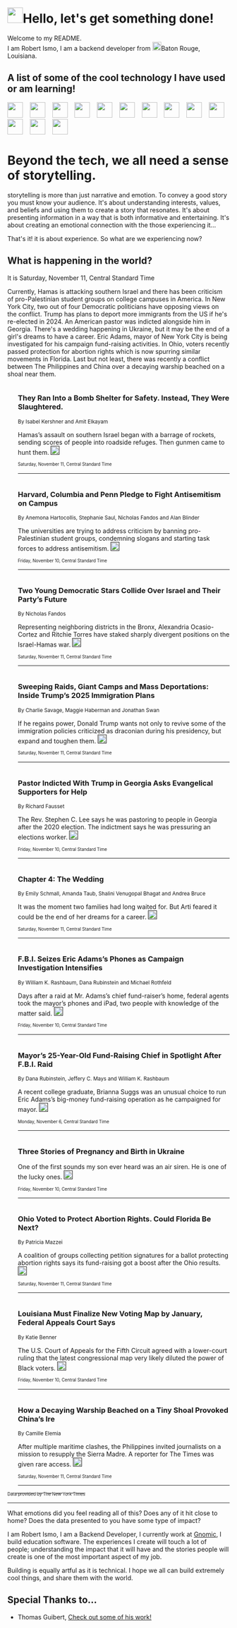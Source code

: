 <h1><img src="https://emojis.slackmojis.com/emojis/images/1643514375/3493/hot-coffee.gif?1643514375" width="35"/>Hello, let's get something done!</h1>

<p>Welcome to my README.<br/>
I am Robert Ismo, I am a backend developer from <img src="https://emojis.slackmojis.com/emojis/images/1638395689/50435/moulin_rouge.png?1638395689" width="20"/>Baton Rouge, Louisiana.</p>
<h2>A list of some of the cool technology I have used or am learning!</h2>
<p>
<img src="https://emojis.slackmojis.com/emojis/images/1643516091/21142/meow_bongotap.gif?1643516091" width="35" alt="">
<img src="https://img.shields.io/badge/Favorite%20Frontend%20Framework-SvelteKit-f83903" alt="">
<img src="https://img.shields.io/badge/Second%20Favorite-Vue-40b581" alt="">
<img src="https://img.shields.io/badge/Most%20Used%20Runtime-Nodejs-78b061" alt="">
<img src="https://emojis.slackmojis.com/emojis/images/1643517416/34482/fire.gif?1643517416" width="35" alt="">
<img src="https://img.shields.io/badge/Javascript%20But%20Better-Typescript-0078ca" alt="">
<img src="https://img.shields.io/badge/Favorite%20Language-Elixir-3e244d" alt="">
<img src="https://img.shields.io/badge/Containerize%20Everything-Docker-6ac9ef" alt="">
<img src="https://emojis.slackmojis.com/emojis/images/1643514596/5999/meow_party.gif?1643514596" width="35" alt="">
<img src="https://img.shields.io/badge/API%20Love%20Language-Graphql-de32a5" alt="">
<img src="https://img.shields.io/badge/Our%20Favorite%20Version%20Controller-Git-e94f33" alt="">
<img src="https://img.shields.io/badge/Favorite%20Database-Redis-d42d1d" alt="">
<img src="https://emojis.slackmojis.com/emojis/images/1643514559/5584/deployparrot.gif?1643514559" width="35" alt="">
<img src="https://img.shields.io/badge/Container%20Interstate-RabbitMQ-f66200" alt="">
<img src="https://img.shields.io/badge/Gotta%20Learn-Kubernetes-316adf" alt="">
<img src="https://img.shields.io/badge/Really%20Mature%20Now-WASM-654fef" alt="">
<img src="https://emojis.slackmojis.com/emojis/images/1666642497/61942/dance_vibe.gif?1666642497" width="35" alt="">
<img src="https://img.shields.io/badge/For%20My%20M1-ARM64-657d96" alt="">
<img src="https://img.shields.io/badge/Loving%20This%20So%20Much-TailwindCSS-17bcb5" alt="">
<img src="https://img.shields.io/badge/Cool%20Build%20Tool-Vite-f9cb24" alt="">
<img src="https://emojis.slackmojis.com/emojis/images/1669231376/62819/working-on-it.gif?1669231376" width="35" alt="">
<img src="https://img.shields.io/badge/Fun%20and%20Easy%20Database-MongoDB-5f8c49" alt="">
<img src="https://img.shields.io/badge/JS%20Life%20Support-NPM-c73737" alt="">
<img src="https://img.shields.io/badge/I%20Liked%20It-DynamoDB-0073b9" alt="">
<img src="https://emojis.slackmojis.com/emojis/images/1643514045/46/question.gif?1643514045" width="35" alt="">
<img src="https://img.shields.io/badge/cool-React-60d6f9" alt="">
<img src="https://img.shields.io/badge/Future%20Big%20Project-Lambda-f37e00" alt="">
<img src="https://img.shields.io/badge/NPM%20But%20Better-PNPM-f1aa07" alt="">
<img src="https://emojis.slackmojis.com/emojis/images/1643514943/9662/fbwow.gif?1643514943" width="35" alt="">
<img src="https://img.shields.io/badge/First%20Language-C-662079" alt="">
<img src="https://img.shields.io/badge/Where%20I%20Deploy%20Frontend-Vercel-000000" alt="">
<img src="https://img.shields.io/badge/Who%20Does%20not%20Want%20an%20App-Swift-f9492a" alt="">
<img src="https://emojis.slackmojis.com/emojis/images/1643514058/151/javascript.png?1643514058" width="35" alt="">
<img src="https://img.shields.io/badge/cool-Python-fbd542" alt="">
<img src="https://img.shields.io/badge/Favorite%20Something-Stripe-656cdc" alt="">
<img src="https://img.shields.io/badge/Of%20Course-HTML5-ed6327" alt="">
<img src="https://emojis.slackmojis.com/emojis/images/1660415405/60731/bomb.gif?1660415405" width="35" alt="">
<img src="https://img.shields.io/badge/hate-CSS-2964ec" alt="">
<img src="https://img.shields.io/badge/Learning-CircleCI-141215" alt="">
<img src="https://img.shields.io/badge/Learning-Rust-fbbb3b" alt="">
<img src="https://emojis.slackmojis.com/emojis/images/1660415397/60712/writing-hand.gif?1660415397" width="35" alt="">
<img src="https://img.shields.io/badge/Dev%20Browser%20of%20Choice-Firefox-cc4e26" alt="">
<img src="https://img.shields.io/badge/Recoverying%20From%20Windows-UNIX-1781e3" alt="">
<img src="https://img.shields.io/badge/LOVE-LogSeq-90c1c2" alt="">
<img src="https://emojis.slackmojis.com/emojis/images/1643514066/223/kirby.gif?1643514066" width="35" alt="">
<img src="https://img.shields.io/badge/Daily%20Driver-MacOS-e6e6e8" alt="">
<img src="https://img.shields.io/badge/Git%20Server-Github-000000" alt="">
<img src="https://img.shields.io/badge/enjoyable-EC2-f17428" alt="">
<img src="https://emojis.slackmojis.com/emojis/images/1643514239/2069/excited.gif?1643514239" width="35" alt="">
</p>
<h1>Beyond the tech, we all need a sense of storytelling.</h1>
<p>storytelling is more than just narrative and emotion. To convey a good story you must know your audience. It's about understanding interests, values, and beliefs and using them to create a story that resonates. It's about presenting information in a way that is both informative and entertaining. It's about creating an emotional connection with the those experiencing it...</p>
<p>That's it! it is about experience. So what are we experiencing now?</p>
<h2>What is happening in the world?</h2>
<p>It is Saturday, November 11, Central Standard Time</p>
<p>
Currently, Hamas is attacking southern Israel and there has been criticism of pro-Palestinian student groups on college campuses in America. In New York City, two out of four Democratic politicians have opposing views on the conflict. Trump has plans to deport more immigrants from the US if he&#39;s re-elected in 2024. An American pastor was indicted alongside him in Georgia. There&#39;s a wedding happening in Ukraine, but it may be the end of a girl&#39;s dreams to have a career. Eric Adams, mayor of New York City is being investigated for his campaign fund-raising activities. In Ohio, voters recently passed protection for abortion rights which is now spurring similar movements in Florida. Last but not least, there was recently a conflict between The Philippines and China over a decaying warship beached on a shoal near them.</p>
<ol>
<img src="https://img.shields.io/badge/-world-blue" alt="">
<h3>They Ran Into a Bomb Shelter for Safety. Instead, They Were Slaughtered.</h3>
<sub>By Isabel Kershner and Amit Elkayam</sub>
<p>Hamas’s assault on southern Israel began with a barrage of rockets, sending scores of people into roadside refuges. Then gunmen came to hunt them.  <a href=""><img src="https://developer.nytimes.com/files/poweredby_nytimes_30b.png?v=1583354208352" height="20"></a></p>
<sub><sub>Saturday, November 11, Central Standard Time</sub></sub>
<hr/>
<img src="https://img.shields.io/badge/-us-blue" alt="">
<h3>Harvard, Columbia and Penn Pledge to Fight Antisemitism on Campus</h3>
<sub>By Anemona Hartocollis, Stephanie Saul, Nicholas Fandos and Alan Blinder</sub>
<p>The universities are trying to address criticism by banning pro-Palestinian student groups, condemning slogans and starting task forces to address antisemitism.  <a href=""><img src="https://developer.nytimes.com/files/poweredby_nytimes_30b.png?v=1583354208352" height="20"></a></p>
<sub><sub>Friday, November 10, Central Standard Time</sub></sub>
<hr/>
<img src="https://img.shields.io/badge/-nyregion-blue" alt="">
<h3>Two Young Democratic Stars Collide Over Israel and Their Party’s Future</h3>
<sub>By Nicholas Fandos</sub>
<p>Representing neighboring districts in the Bronx, Alexandria Ocasio-Cortez and Ritchie Torres have staked sharply divergent positions on the Israel-Hamas war.  <a href=""><img src="https://developer.nytimes.com/files/poweredby_nytimes_30b.png?v=1583354208352" height="20"></a></p>
<sub><sub>Saturday, November 11, Central Standard Time</sub></sub>
<hr/>
<img src="https://img.shields.io/badge/-us-blue" alt="">
<h3>Sweeping Raids, Giant Camps and Mass Deportations: Inside Trump’s 2025 Immigration Plans</h3>
<sub>By Charlie Savage, Maggie Haberman and Jonathan Swan</sub>
<p>If he regains power, Donald Trump wants not only to revive some of the immigration policies criticized as draconian during his presidency, but expand and toughen them.  <a href=""><img src="https://developer.nytimes.com/files/poweredby_nytimes_30b.png?v=1583354208352" height="20"></a></p>
<sub><sub>Saturday, November 11, Central Standard Time</sub></sub>
<hr/>
<img src="https://img.shields.io/badge/-us-blue" alt="">
<h3>Pastor Indicted With Trump in Georgia Asks Evangelical Supporters for Help</h3>
<sub>By Richard Fausset</sub>
<p>The Rev. Stephen C. Lee says he was pastoring to people in Georgia after the 2020 election. The indictment says he was pressuring an elections worker.  <a href=""><img src="https://developer.nytimes.com/files/poweredby_nytimes_30b.png?v=1583354208352" height="20"></a></p>
<sub><sub>Friday, November 10, Central Standard Time</sub></sub>
<hr/>
<img src="https://img.shields.io/badge/-world-blue" alt="">
<h3>Chapter 4: The Wedding</h3>
<sub>By Emily Schmall, Amanda Taub, Shalini Venugopal Bhagat and Andrea Bruce</sub>
<p>It was the moment two families had long waited for. But Arti feared it could be the end of her dreams for a career.  <a href=""><img src="https://developer.nytimes.com/files/poweredby_nytimes_30b.png?v=1583354208352" height="20"></a></p>
<sub><sub>Saturday, November 11, Central Standard Time</sub></sub>
<hr/>
<img src="https://img.shields.io/badge/-nyregion-blue" alt="">
<h3>F.B.I. Seizes Eric Adams’s Phones as Campaign Investigation Intensifies</h3>
<sub>By William K. Rashbaum, Dana Rubinstein and Michael Rothfeld</sub>
<p>Days after a raid at Mr. Adams’s chief fund-raiser’s home, federal agents took the mayor’s phones and iPad, two people with knowledge of the matter said.  <a href=""><img src="https://developer.nytimes.com/files/poweredby_nytimes_30b.png?v=1583354208352" height="20"></a></p>
<sub><sub>Friday, November 10, Central Standard Time</sub></sub>
<hr/>
<img src="https://img.shields.io/badge/-nyregion-blue" alt="">
<h3>Mayor’s 25-Year-Old Fund-Raising Chief in Spotlight After F.B.I. Raid</h3>
<sub>By Dana Rubinstein, Jeffery C. Mays and William K. Rashbaum</sub>
<p>A recent college graduate, Brianna Suggs was an unusual choice to run Eric Adams’s big-money fund-raising operation as he campaigned for mayor.  <a href=""><img src="https://developer.nytimes.com/files/poweredby_nytimes_30b.png?v=1583354208352" height="20"></a></p>
<sub><sub>Monday, November 6, Central Standard Time</sub></sub>
<hr/>
<img src="https://img.shields.io/badge/-opinion-blue" alt="">
<h3>Three Stories of Pregnancy and Birth in Ukraine</h3>
<sub></sub>
<p>One of the first sounds my son ever heard was an air siren. He is one of the lucky ones.  <a href=""><img src="https://developer.nytimes.com/files/poweredby_nytimes_30b.png?v=1583354208352" height="20"></a></p>
<sub><sub>Friday, November 10, Central Standard Time</sub></sub>
<hr/>
<img src="https://img.shields.io/badge/-us-blue" alt="">
<h3>Ohio Voted to Protect Abortion Rights. Could Florida Be Next?</h3>
<sub>By Patricia Mazzei</sub>
<p>A coalition of groups collecting petition signatures for a ballot protecting abortion rights says its fund-raising got a boost after the Ohio results.  <a href=""><img src="https://developer.nytimes.com/files/poweredby_nytimes_30b.png?v=1583354208352" height="20"></a></p>
<sub><sub>Saturday, November 11, Central Standard Time</sub></sub>
<hr/>
<img src="https://img.shields.io/badge/-us-blue" alt="">
<h3>Louisiana Must Finalize New Voting Map by January, Federal Appeals Court Says</h3>
<sub>By Katie Benner</sub>
<p>The U.S. Court of Appeals for the Fifth Circuit agreed with a lower-court ruling that the latest congressional map very likely diluted the power of Black voters.  <a href=""><img src="https://developer.nytimes.com/files/poweredby_nytimes_30b.png?v=1583354208352" height="20"></a></p>
<sub><sub>Friday, November 10, Central Standard Time</sub></sub>
<hr/>
<img src="https://img.shields.io/badge/-world-blue" alt="">
<h3>How a Decaying Warship Beached on a Tiny Shoal Provoked China’s Ire</h3>
<sub>By Camille Elemia</sub>
<p>After multiple maritime clashes, the Philippines invited journalists on a mission to resupply the Sierra Madre. A reporter for The Times was given rare access.  <a href=""><img src="https://developer.nytimes.com/files/poweredby_nytimes_30b.png?v=1583354208352" height="20"></a></p>
<sub><sub>Saturday, November 11, Central Standard Time</sub></sub>
<hr/>
</ol>
<a href="https://developer.nytimes.com"><sub><sub>Data provided by The New York Times</sub></sub></a>
<hr/>
<p>What emotions did you feel reading all of this? Does any of it hit close to home? Does the data presented to you have some type of impact?</p>
<p>I am Robert Ismo, I am a Backend Developer, I currently work at <a href="https://gnomic.education/">Gnomic</a>, I build education software. The experiences I create will touch a lot of people; understanding the impact that it will have and the stories people will create is one of the most important aspect of my job.</p>
<p>Building is equally artful as it is technical. I hope we all can build extremely cool things, and share them with the world.</p>
<h2>Special Thanks to...</h2>
<ul>
<li>Thomas Guibert, <a href="https://github.com/thmsgbrt/thmsgbrt">Check out some of his work!</a></li>
</ul>